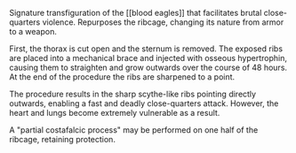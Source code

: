 Signature transfiguration of the [[blood eagles]] that facilitates brutal close-quarters violence. Repurposes the ribcage, changing its nature from armor to a weapon.

First, the thorax is cut open and the sternum is removed. The exposed ribs are placed into a mechanical brace and injected with osseous hypertrophin, causing them to straighten and grow outwards over the course of 48 hours. At the end of the procedure the ribs are sharpened to a point.

The procedure results in the sharp scythe-like ribs pointing directly outwards, enabling a fast and deadly close-quarters attack. However, the heart and lungs become extremely vulnerable as a result.

A "partial costafalcic process" may be performed on one half of the ribcage, retaining protection.